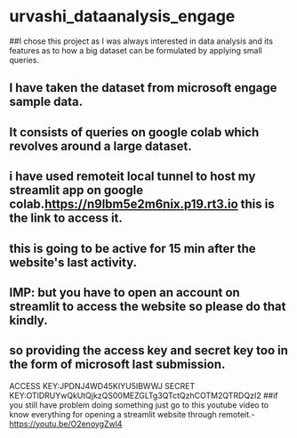 # urvashi_dataanalysis_engage
##I chose this project as I was always interested in data analysis and its features as to how a big dataset can be formulated by applying small queries.
## I have taken the dataset from microsoft engage sample data.
## It consists of queries on google colab which revolves around a large dataset.
## i have used remoteit local tunnel to host my streamlit app on google colab.https://n9lbm5e2m6nix.p19.rt3.io this is the link to access it.
## this is going to be active for 15 min after the website's last activity.
## IMP: but you have to open an account on streamlit to access the website so please do that kindly.
## so providing the access key and secret key too in the form of microsoft last submission.
ACCESS KEY:JPDNJ4WD45KIYU5IBWWJ
SECRET KEY:OTlDRUYwQkUtQjkzQS00MEZGLTg3QTctQzhCOTM2QTRDQzI2
##if you still have problem doing something just go to this youtube video to know everything for opening a streamlit website through remoteit.-https://youtu.be/O2enoygZwl4
